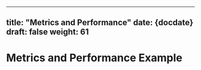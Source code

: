 
---
title: "Metrics and Performance"
date: {docdate}
draft: false
weight: 61
---

# Metrics and Performance Example
